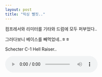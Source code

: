```yaml
---
layout: post
title: "믹싱 뻘짓.."
---
```


컴프레서와 리미터를 기타와 드럼에 모두 퍼부었다..

그러다보니 베이스를 빼먹었네..ㅎㅎ

Schecter C-1 Hell Raiser..

<audio src="/assets/images/b3786ca237f15063d4a07bd58da0caed.mp3" controls preload></audio>



